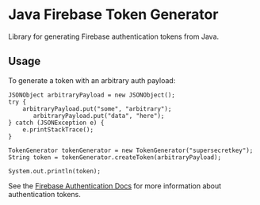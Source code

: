 # Java Firebase Token Generator

Library for generating Firebase authentication tokens from Java.

## Usage
To generate a token with an arbitrary auth payload:

```
JSONObject arbitraryPayload = new JSONObject();
try {
    arbitraryPayload.put("some", "arbitrary");
       arbitraryPayload.put("data", "here");
} catch (JSONException e) {
    e.printStackTrace();
}   
    
TokenGenerator tokenGenerator = new TokenGenerator("supersecretkey");
String token = tokenGenerator.createToken(arbitraryPayload);
    
System.out.println(token);
```

See the [Firebase Authentication Docs](https://www.firebase.com/docs/security/authentication.html) for more information about authentication tokens.

